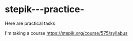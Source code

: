 # stepik---practice-
Here are practical tasks 

I'm taking a course https://stepik.org/course/575/syllabus
